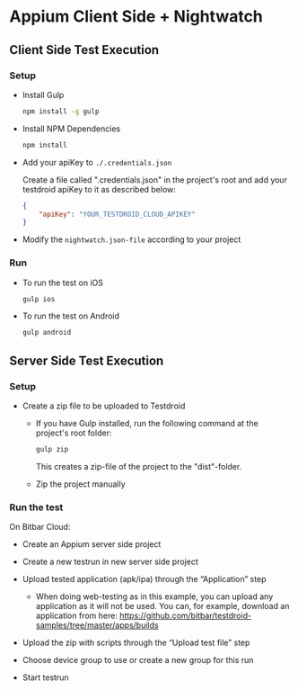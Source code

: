 # Appium Client Side + Nightwatch

## Client Side Test Execution

### Setup

* Install Gulp

    ```sh
    npm install -g gulp
    ```

* Install NPM Dependencies

    ```sh
    npm install
    ```

* Add your apiKey to `./.credentials.json`

   Create a file called ".credentials.json" in the project's root and add your testdroid apiKey to it as described below:

    ```json
    {
        "apiKey": "YOUR_TESTDROID_CLOUD_APIKEY"
    }
    ```

* Modify the `nightwatch.json-file` according to your project

### Run

* To run the test on iOS

    ```sh
    gulp ios
    ```

* To run the test on Android

    ```sh
    gulp android
    ```

## Server Side Test Execution

### Setup

* Create a zip file to be uploaded to Testdroid
  * If you have Gulp installed, run the following command at the project's root folder:

      ```sh
      gulp zip
      ```

    This creates a zip-file of the project to the "dist"-folder.

  * Zip the project manually

### Run the test

On Bitbar Cloud:

* Create an Appium server side project
* Create a new testrun in new server side project
* Upload tested application (apk/ipa) through the “Application” step

  * When doing web-testing as in this example, you can upload any application as it will not be used.
  You can, for example, download an application from here: https://github.com/bitbar/testdroid-samples/tree/master/apps/builds

* Upload the zip with scripts through the “Upload test file” step
* Choose device group to use or create a new group for this run
* Start testrun
